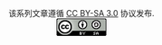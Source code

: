 


<div align="center">

该系列文章遵循 [CC BY-SA 3.0] 协议发布.  
![](license.png)

</div>

[CC BY-SA 3.0]: https://creativecommons.org/licenses/by-sa/3.0/deed.zh
